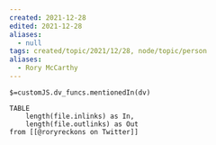 ```yaml
---
created: 2021-12-28 
edited: 2021-12-28
aliases:
  - null
tags: created/topic/2021/12/28, node/topic/person
aliases:
  - Rory McCarthy
---
```

`$=customJS.dv_funcs.mentionedIn(dv)`

```dataview
TABLE 
	length(file.inlinks) as In, 
	length(file.outlinks) as Out
from [[@roryreckons on Twitter]]
```
